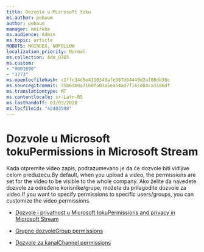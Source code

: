 ```yaml
---
title: Dozvole u Microsoft toku
ms.author: pebaum
author: pebaum
manager: mnirkhe
ms.audience: Admin
ms.topic: article
ROBOTS: NOINDEX, NOFOLLOW
localization_priority: Normal
ms.collection: Adm_O365
ms.custom:
- "9001696"
- "3773"
ms.openlocfilehash: c1ffc34d5e4110349afe387d64449d2af08db30c
ms.sourcegitcommit: 35b6db0a7160fa03a5ea54ad7f16cd84ca3186df
ms.translationtype: MT
ms.contentlocale: sr-Latn-RS
ms.lasthandoff: 03/03/2020
ms.locfileid: "42403598"
---
```

# <a name="permissions-in-microsoft-stream"></a><span data-ttu-id="cfcaa-102">Dozvole u Microsoft toku</span><span class="sxs-lookup"><span data-stu-id="cfcaa-102">Permissions in Microsoft Stream</span></span>

<span data-ttu-id="cfcaa-103">Kada otpremite video zapis, podrazumevano je da će dozvole biti vidljive celom preduzeću.</span><span class="sxs-lookup"><span data-stu-id="cfcaa-103">By default, when you upload a video, the permissions are set for the video to be visible to the whole company.</span></span> <span data-ttu-id="cfcaa-104">Ako želite da navedete dozvole za određene korisnike/grupe, možete da prilagodite dozvole za video.</span><span class="sxs-lookup"><span data-stu-id="cfcaa-104">If you want to specify permissions to specific users/groups, you can customize the video permissions.</span></span>

- [<span data-ttu-id="cfcaa-105">Dozvole i privatnost u Microsoft toku</span><span class="sxs-lookup"><span data-stu-id="cfcaa-105">Permissions and privacy in Microsoft Stream</span></span>](https://docs.microsoft.com/stream/portal-permissions)

- [<span data-ttu-id="cfcaa-106">Grupne dozvole</span><span class="sxs-lookup"><span data-stu-id="cfcaa-106">Group permissions</span></span>](https://docs.microsoft.com/stream/portal-permissions#group-permissions)

- [<span data-ttu-id="cfcaa-107">Dozvole za kanal</span><span class="sxs-lookup"><span data-stu-id="cfcaa-107">Channel permissions</span></span>](https://docs.microsoft.com/stream/portal-permissions#channel-permissions)